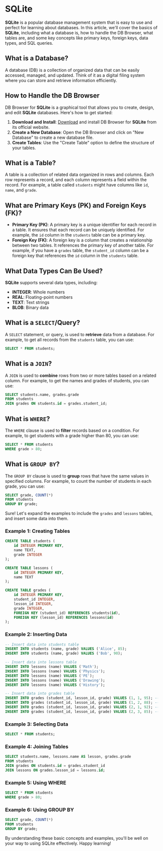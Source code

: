 # SQLite

**SQLite** is a popular database management system that is easy to use and perfect for learning about databases. In this article, we'll cover the basics of **SQLite**, including what a database is, how to handle the DB Browser, what tables are, and some key concepts like primary keys, foreign keys, data types, and SQL queries.

## What is a Database?

A database (DB) is a collection of organized data that can be easily accessed, managed, and updated. Think of it as a digital filing system where you can store and retrieve information efficiently.

## How to Handle the DB Browser

DB Browser for **SQLite** is a graphical tool that allows you to create, design, and edit **SQLite** databases. Here's how to get started:

1. **Download and Install**: [Download](https://**SQLite**browser.org/dl/) and install DB Browser for **SQLite** from its official website.
2. **Create a New Database**: Open the DB Browser and click on "New Database" to create a new database file.
3. **Create Tables**: Use the "Create Table" option to define the structure of your tables.

## What is a Table?

A table is a collection of related data organized in rows and columns. Each row represents a record, and each column represents a field within the record. For example, a table called `students` might have columns like `id`, `name`, and `grade`.

## What are Primary Keys (PK) and Foreign Keys (FK)?

- **Primary Key (PK)**: A primary key is a unique identifier for each record in a table. It ensures that each record can be uniquely identified. For example, the `id` column in the `students` table can be a primary key.
- **Foreign Key (FK)**: A foreign key is a column that creates a relationship between two tables. It references the primary key of another table. For example, if you have a `grades` table, the `student_id` column can be a foreign key that references the `id` column in the `students` table.

## What Data Types Can Be Used?

**SQLite** supports several data types, including:

- **INTEGER**: Whole numbers
- **REAL**: Floating-point numbers
- **TEXT**: Text strings
- **BLOB**: Binary data

## What is a `SELECT`/Query?

A `SELECT` statement, or query, is used to **retrieve** data from a database. For example, to get all records from the `students` table, you can use:

```sql
SELECT * FROM students;
```

## What is a `JOIN`?

A `JOIN` is used to **combine** rows from two or more tables based on a related column. For example, to get the names and grades of students, you can use:

```sql
SELECT students.name, grades.grade
FROM students
JOIN grades ON students.id = grades.student_id;
```

## What is `WHERE`?

The `WHERE` clause is used to **filter** records based on a condition. For example, to get students with a grade higher than 80, you can use:

```sql
SELECT * FROM students
WHERE grade > 80;
```

## What is `GROUP BY`?

The `GROUP BY` clause is used to **group** rows that have the same values in specified columns. For example, to count the number of students in each grade, you can use:

```sql
SELECT grade, COUNT(*)
FROM students
GROUP BY grade;
```

Sure! Let's expand the examples to include the `grades` and `lessons` tables, and insert some data into them.

### Example 1: Creating Tables

```sql
CREATE TABLE students (
    id INTEGER PRIMARY KEY,
    name TEXT,
    grade INTEGER
);

CREATE TABLE lessons (
    id INTEGER PRIMARY KEY,
    name TEXT
);

CREATE TABLE grades (
    id INTEGER PRIMARY KEY,
    student_id INTEGER,
    lesson_id INTEGER,
    grade INTEGER,
    FOREIGN KEY (student_id) REFERENCES students(id),
    FOREIGN KEY (lesson_id) REFERENCES lessons(id)
);
```

### Example 2: Inserting Data

```sql
-- Insert data into students table
INSERT INTO students (name, grade) VALUES ('Alice', 85);
INSERT INTO students (name, grade) VALUES ('Bob', 90);

-- Insert data into lessons table
INSERT INTO lessons (name) VALUES ('Math');
INSERT INTO lessons (name) VALUES ('Physics');
INSERT INTO lessons (name) VALUES ('PE');
INSERT INTO lessons (name) VALUES ('Drawing');
INSERT INTO lessons (name) VALUES ('History');

-- Insert data into grades table
INSERT INTO grades (student_id, lesson_id, grade) VALUES (1, 1, 95); -- Alice, Math
INSERT INTO grades (student_id, lesson_id, grade) VALUES (1, 2, 88); -- Alice, Physics
INSERT INTO grades (student_id, lesson_id, grade) VALUES (2, 1, 92); -- Bob, Math
INSERT INTO grades (student_id, lesson_id, grade) VALUES (2, 3, 85); -- Bob, PE
```

### Example 3: Selecting Data

```sql
SELECT * FROM students;
```

### Example 4: Joining Tables

```sql
SELECT students.name, lessons.name AS lesson, grades.grade
FROM students
JOIN grades ON students.id = grades.student_id
JOIN lessons ON grades.lesson_id = lessons.id;
```

### Example 5: Using WHERE

```sql
SELECT * FROM students
WHERE grade > 80;
```

### Example 6: Using GROUP BY

```sql
SELECT grade, COUNT(*)
FROM students
GROUP BY grade;
```

By understanding these basic concepts and examples, you'll be well on your way to using SQLite effectively. Happy learning!